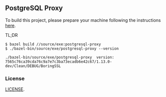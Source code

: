 ## PostgreSQL Proxy

To build this project, please prepare your machine following the instructions [here](https://github.com/envoyproxy/envoy/blob/master/bazel/README.md).

TL;DR

```
$ bazel build //source/exe:postgresql-proxy
$ ./bazel-bin/source/exe/postgresql-proxy --version

./bazel-bin/source/exe/postgresql-proxy  version: 7565c76ca39cda76c9a7e7c3ba73ecadb6e42c67/1.13.0-dev/Clean/DEBUG/BoringSSL

```

### License

[LICENSE](LICENSE).
